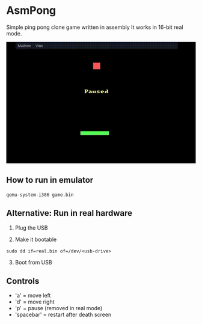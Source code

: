 # AsmPong
Simple ping pong clone game written in assembly
It works in 16-bit real mode.

![matrix](https://github.com/MaximSadovskiy/AsmPong/blob/main/asmpong.gif)

## How to run in emulator

```console
qemu-system-i386 game.bin
```

## Alternative: Run in real hardware
 1) Plug the USB

 2) Make it bootable

```console
sudo dd if=real.bin of=/dev/<usb-drive>
```

 3) Boot from USB

## Controls

- 'a' = move left
- 'd' = move right
- 'p' = pause (removed in real mode)
- 'spacebar' = restart after death screen
